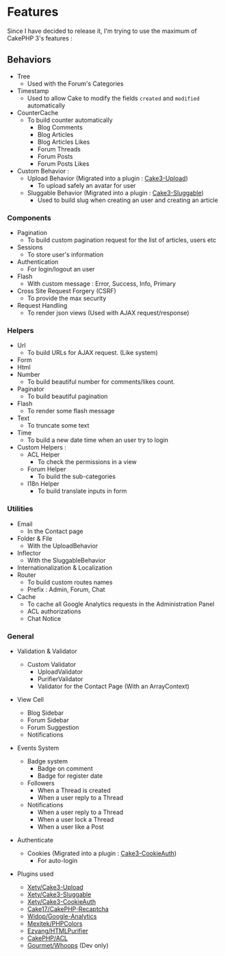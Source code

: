 # Features
Since I have decided to release it, I'm trying to use the maximum of CakePHP 3's features :

## Behaviors
* Tree
    * Used with the Forum's Categories
* Timestamp
    * Used to allow Cake to modify the fields `created` and `modified` automatically
* CounterCache
    * To build counter automatically
        * Blog Comments 
        * Blog Articles 
        * Blog Articles Likes
        * Forum Threads
        * Forum Posts
        * Forum Posts Likes
* Custom Behavior :
    * Upload Behavior (Migrated into a plugin : [Cake3-Upload](https://github.com/Xety/Cake3-Upload))
        * To upload safely an avatar for user
    * Sluggable Behavior (Migrated into a plugin : [Cake3-Sluggable](https://github.com/Xety/Cake3-Sluggable))
        * Used to build slug when creating an user and creating an article

### Components
* Pagination
    * To build custom pagination request for the list of articles, users etc
* Sessions
    * To store user's information
* Authentication
    * For login/logout an user
* Flash
    * With custom message : Error, Success, Info, Primary
* Cross Site Request Forgery (CSRF)
    * To provide the max security
* Request Handling
    * To render json views (Used with AJAX request/response)

### Helpers
* Url
    * To build URLs for AJAX request. (Like system)
* Form
* Html
* Number
    * To build beautiful number for comments/likes count.
* Paginator
    * To build beautiful pagination
* Flash
    * To render some flash message
* Text
    * To truncate some text
* Time
    * To build a new date time when an user try to login
* Custom Helpers :
    * ACL Helper
        * To check the permissions in a view
    * Forum Helper
        * To build the sub-categories
    * I18n Helper
        * To build translate inputs in form

### Utilities
* Email
    * In the Contact page
* Folder & File
    * With the UploadBehavior
* Inflector
    * With the SluggableBehavior
* Internationalization & Localization
* Router
    * To build custom routes names
    * Prefix : Admin, Forum, Chat
* Cache
    * To cache all Google Analytics requests in the Administration Panel
    * ACL authorizations
    * Chat Notice

### General
* Validation & Validator
    * Custom Validator
        * UploadValidator
        * PurifierValidator
        * Validator for the Contact Page (With an ArrayContext)
* View Cell
    * Blog Sidebar
    * Forum Sidebar
    * Forum Suggestion
    * Notifications
* Events System
    * Badge system
        * Badge on comment
        * Badge for register date
    * Followers
        * When a Thread is created
        * When a user reply to a Thread
    * Notifications
        * When a user reply to a Thread
        * When a user lock a Thread
        * When a user like a Post
* Authenticate
    * Cookies (Migrated into a plugin : [Cake3-CookieAuth](https://github.com/Xety/Cake3-CookieAuth))
        * For auto-login

* Plugins used
    * [Xety/Cake3-Upload](https://github.com/Xety/Cake3-Upload)
    * [Xety/Cake3-Sluggable](https://github.com/Xety/Cake3-Sluggable)
    * [Xety/Cake3-CookieAuth](https://github.com/Xety/Cake3-CookieAuth)
    * [Cake17/CakePHP-Recaptcha](https://github.com/Cake17/CakePHP-Recaptcha)
    * [Widop/Google-Analytics](https://github.com/Widop/Google-Analytics)
    * [Mexitek/PHPColors](https://github.com/Mexitek/PHPColors)
    * [Ezyang/HTMLPurifier](https://github.com/Ezyang/HTMLPurifier)
    * [CakePHP/ACL](https://github.com/CakePHP/ACL)
    * [Gourmet/Whoops](https://github.com/Gourmet/Whoops) (Dev only)